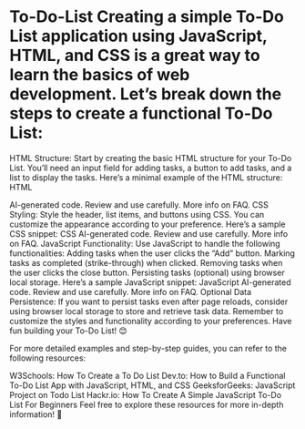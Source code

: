 # To-Do-List Creating a simple To-Do List application using JavaScript, HTML, and CSS is a great way to learn the basics of web development. Let’s break down the steps to create a functional To-Do List:

HTML Structure:
Start by creating the basic HTML structure for your To-Do List. You’ll need an input field for adding tasks, a button to add tasks, and a list to display the tasks.
Here’s a minimal example of the HTML structure:
HTML

AI-generated code. Review and use carefully. More info on FAQ.
CSS Styling:
Style the header, list items, and buttons using CSS. You can customize the appearance according to your preference.
Here’s a sample CSS snippet:
CSS
AI-generated code. Review and use carefully. More info on FAQ.
JavaScript Functionality:
Use JavaScript to handle the following functionalities:
Adding tasks when the user clicks the “Add” button.
Marking tasks as completed (strike-through) when clicked.
Removing tasks when the user clicks the close button.
Persisting tasks (optional) using browser local storage.
Here’s a sample JavaScript snippet:
JavaScript
AI-generated code. Review and use carefully. More info on FAQ.
Optional Data Persistence:
If you want to persist tasks even after page reloads, consider using browser local storage to store and retrieve task data.
Remember to customize the styles and functionality according to your preferences. Have fun building your To-Do List! 😊

For more detailed examples and step-by-step guides, you can refer to the following resources:

W3Schools: How To Create a To Do List
Dev.to: How to Build a Functional To-Do List App with JavaScript, HTML, and CSS
GeeksforGeeks: JavaScript Project on Todo List
Hackr.io: How To Create A Simple JavaScript To-Do List For Beginners
Feel free to explore these resources for more in-depth information! 🚀
